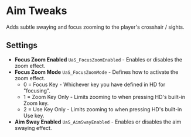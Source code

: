 # Aim Tweaks

Adds subtle swaying and focus zooming to the player's crosshair / sights.

## Settings

* **Focus Zoom Enabled** `UaS_FocusZoomEnabled` - Enables or disables the zoom effect.
* **Focus Zoom Mode** `UaS_FocusZoomMode` - Defines how to activate the zoom effect.
  * 0 = Focus Key - Whichever key you have defined in HD for "focusing".
  * 1 = Zoom Key Only - Limits zooming to when pressing HD's built-in Zoom key.
  * 2 = Use Key Only - Limits zooming to when pressing HD's built-in Use key.
* **Aim Sway Enabled** `UaS_AimSwayEnabled` - Enables or disables the aim swaying effect.
